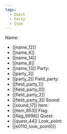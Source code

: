 ```yaml
---
tags:
  - Quest
  - Party
  - Item
---
```

Name:
- [[name_12]]
- [[name_6]]
- [[name_14]]
- [[name_8]]
- [[name_13]]
Party:
- [[party_3]]
- [[party_2]]
Field_party:
- [[field_party_1]]
- [[field_party_0]]
- [[field_party_2]]
- [[field_party_3]]
Sound:
- [[sound_17]]
Item:
- [[item_853]]
Flag:
- [[flag_9998]]
Quest:
- [[quest_44]]
Look_point:
- [[e0110_look_point0]]
